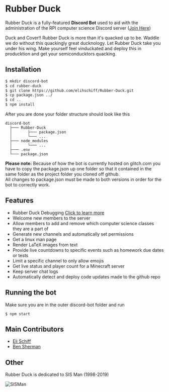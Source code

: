 Rubber Duck
======
Rubber Duck is a fully-featured **Discord Bot** used to aid with the administration of the RPI computer science Discord server
([Join Here](https://discord.gg/fH8nNMQ))

Duck and Cover!! Rubber Duck is more than it's quacked up to be. Waddle we do without this quackingly great ducknology. Let Rubber Duck take you under his wing. Make yourself feel vinduckated and deploy this in producktion and get your semiconducktors quacking.

## Installation
```bash
$ mkdir discord-bot
$ cd rubber-duck
$ git clone https://github.com/elihschiff/Rubber-Duck.git
$ cp package.json ../
$ cd ..
$ npm install
```
After you are done your folder structure should look like this
```
discord-bot
  ├─── Rubber-Duck
  │       ├─── package.json
  │       └─── ...
  ├─── node_modules
  │       └─── ...
  ├─── .env
  └─── package.json
```


**Please note:** Because of how the bot is currently hosted on glitch.com you have to copy the package.json up one folder so that it contained in the same folder as the project folder you cloned off github.<br />
All changes to package.json must be made to both versions in order for the bot to correctly work.

## Features

- Rubber Duck Debugging [Click to learn more](https://en.wikipedia.org/wiki/Rubber_duck_debugging)
- Welcome new members to the server
- Allow members to add and remove which computer science classes they are a part of
- Generate new channels and automatically set permissions
- Get a linux man page
- Render LaTeX images from text
- Provide live countdowns to specific events such as homework due dates or tests
- Limit a specific channel to only allow emojis
- Get live status and player count for a Minecraft server
- Keep server chat logs
- Automatically detect and deploy code updates made to the github repo

## Running the bot
Make sure you are in the outer discord-bot folder and run<br />
```
$ npm start
```

## Main Contributors
* [Eli Schiff](https://github.com/elihschiff)
* [Ben Sherman](https://gitlab.com/phi11ipus)

## Other
Rubber Duck is dedicated to SIS Man (1998-2019)

![](https://imgur.com/oc2397H.gif "SISMan")
